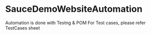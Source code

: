 # SauceDemoWebsiteAutomation
Automation is done with Testng & POM
For Test cases, please refer TestCases sheet
